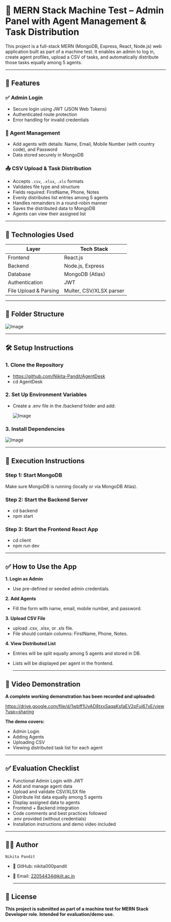 # 🧠 MERN Stack Machine Test – Admin Panel with Agent Management & Task Distribution

This project is a full-stack MERN (MongoDB, Express, React, Node.js) web application built as part of a machine test. It enables an admin to log in, create agent profiles, upload a CSV of tasks, and automatically distribute those tasks equally among 5 agents.

---

## 🚀 Features

### ✅ Admin Login
- Secure login using JWT (JSON Web Tokens)
- Authenticated route protection
- Error handling for invalid credentials

### 👥 Agent Management
- Add agents with details: Name, Email, Mobile Number (with country code), and Password
- Data stored securely in MongoDB

### 📤 CSV Upload & Task Distribution
- Accepts `.csv`, `.xlsx`, `.xls` formats
- Validates file type and structure
- Fields required: FirstName, Phone, Notes
- Evenly distributes list entries among 5 agents
- Handles remainders in a round-robin manner
- Saves the distributed data to MongoDB
- Agents can view their assigned list

---

## 🧾 Technologies Used

| Layer        | Tech Stack       |
|--------------|------------------|
| Frontend     | React.js         |
| Backend      | Node.js, Express |
| Database     | MongoDB (Atlas)  |
| Authentication | JWT             |
| File Upload & Parsing | Multer, CSV/XLSX parser |

---

## 📂 Folder Structure

![Image](https://github.com/user-attachments/assets/ab7f34e8-d1e7-45a5-97cc-f4c78515919b)

---

## 🛠️ Setup Instructions

### 1. Clone the Repository

- https://github.com/Nikita-Pandit/AgentDesk
- cd AgentDesk

### 2. Set Up Environment Variables

- Create a .env file in the /backend folder and add:
  
  ![Image](https://github.com/user-attachments/assets/25dc8289-e1a9-4a74-9e68-c7d7205791e6)

### 3. Install Dependencies

![Image](https://github.com/user-attachments/assets/6e3a356a-0afd-4576-8eb8-aaf157ef685a)

---

## 🚀 Execution Instructions

### Step 1: Start MongoDB

Make sure MongoDB is running (locally or via MongoDB Atlas).

### Step 2: Start the Backend Server

- cd backend
- npm start

### Step 3: Start the Frontend React App

- cd client
- npm run dev

---

## ✅ How to Use the App

**1. Login as Admin**
- Use pre-defined or seeded admin credentials.
  
**2. Add Agents**
- Fill the form with name, email, mobile number, and password.
  
**3. Upload CSV File**
- upload .csv, .xlsx, or .xls file.
- File should contain columns: FirstName, Phone, Notes.
  
 **4. View Distributed List**
- Entries will be split equally among 5 agents and stored in DB.
- Lists will be displayed per agent in the frontend.

  ---
  
## 🎥 Video Demonstration

**A complete working demonstration has been recorded and uploaded:**

https://drive.google.com/file/d/1wbff1UvAD8txxSaqaKsfaEV2pFuj67xE/view?usp=sharing

**The demo covers:**
- Admin Login
- Adding Agents
- Uploading CSV
- Viewing distributed task list for each agent

----

## ✅ Evaluation Checklist
-  Functional Admin Login with JWT
- Add and manage agent data
- Upload and validate CSV/XLSX file
- Distribute list data equally among 5 agents
- Display assigned data to agents
- Frontend + Backend integration
- Code comments and best practices followed
- .env provided (without credentials)
- Installation instructions and demo video included

---

## 👩‍💻 Author

``Nikita Pandit``
- 🔗 GitHub: nikita000pandit
- 📧 Email: 22054434@kiit.ac.in

  ---

## 📄 License

**This project is submitted as part of a machine test for MERN Stack Developer role. Intended for evaluation/demo use.**

  



  

